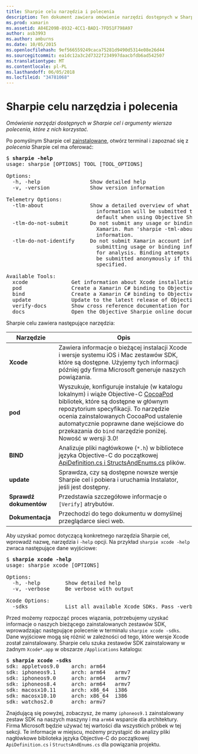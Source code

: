 ```yaml
---
title: Sharpie celu narzędzia i polecenia
description: Ten dokument zawiera omówienie narzędzi dostępnych w Sharpie cel i argumenty wiersza polecenia z nich.
ms.prod: xamarin
ms.assetid: A84E209B-8932-4CC1-BAD1-7FD51F798A97
author: asb3993
ms.author: amburns
ms.date: 10/05/2015
ms.openlocfilehash: 9ef566559249caca75281d9490d5314e08e26d44
ms.sourcegitcommit: ea1dc12a3c2d7322f234997daacbfdb6ad542507
ms.translationtype: MT
ms.contentlocale: pl-PL
ms.lasthandoff: 06/05/2018
ms.locfileid: "34781068"
---
```

# <a name="objective-sharpie-tools--commands"></a>Sharpie celu narzędzia i polecenia

_Omówienie narzędzi dostępnych w Sharpie cel i argumenty wiersza polecenia, które z nich korzystać._

<style type="text/css"> niebieski .terminal {kolorów: rgb(10,96,254);} .terminal zielony {kolorów: rgb(12,156,26);} amarantowy .terminal {kolorów: rgb(152,12,103);} </style>


Po pomyślnym Sharpie cel [zainstalowane](~/cross-platform/macios/binding/objective-sharpie/get-started.md), otwórz terminal i zapoznać się z <em>polecenia</em> Sharpie cel ma oferować:

<pre>$ <b>sharpie -help</b>
usage: sharpie [OPTIONS] TOOL [TOOL_OPTIONS]

Options:
  -h, -help                Show detailed help
  -v, -version             Show version information

Telemetry Options:
  -tlm-about               Show a detailed overview of what usage and binding
                             information will be submitted to Xamarin by
                             default when using Objective Sharpie.
  -tlm-do-not-submit       Do not submit any usage or binding information to
                             Xamarin. Run 'sharpie -tml-about' for more
                             information.
  -tlm-do-not-identify     Do not submit Xamarin account information when
                             submitting usage or binding information to Xamarin
                             for analysis. Binding attempts and usage data will
                             be submitted anonymously if this option is
                             specified.

Available Tools:
  xcode              Get information about Xcode installations and available SDKs.
  pod                Create a Xamarin C# binding to Objective-C CocoaPods
  bind               Create a Xamarin C# binding to Objective-C APIs
  update             Update to the latest release of Objective Sharpie
  verify-docs        Show cross reference documentation for [Verify] attributes
  docs               Open the Objective Sharpie online documentation</pre>

Sharpie celu zawiera następujące narzędzia:

|Narzędzie|Opis|
|--- |--- |
|**Xcode**|Zawiera informacje o bieżącej instalacji Xcode i wersje systemu iOS i Mac zestawów SDK, które są dostępne. Użyjemy tych informacji później gdy firma Microsoft generuje naszych powiązania.|
|**pod**|Wyszukuje, konfiguruje instaluje (w katalogu lokalnym) i wiąże Objective-C [CocoaPod](https://cocoapods.org/) bibliotek, które są dostępne w głównym repozytorium specyfikacji. To narzędzie ocenia zainstalowanych CocoaPod ustalenie automatycznie poprawne dane wejściowe do przekazania do `bind` narzędzie poniżej. Nowość w wersji 3.0!|
|**BIND**|Analizuje pliki nagłówkowe (`*.h`) w bibliotece języka Objective-C do początkowej [ApiDefinition.cs i StructsAndEnums.cs](~/cross-platform/macios/binding/objective-sharpie/platform/apidefinitions-structsandenums.md) plików.|
|**update**|Sprawdza, czy są dostępne nowsze wersje Sharpie cel i pobiera i uruchamia Instalator, jeśli jest dostępny.|
|**Sprawdź dokumentów**|Przedstawia szczegółowe informacje o `[Verify]` atrybutów.|
|**Dokumentacja**|Przechodzi do tego dokumentu w domyślnej przeglądarce sieci web.|

Aby uzyskać pomoc dotyczącą konkretnego narzędzia Sharpie cel, wprowadź nazwę, narzędzia i `-help` opcji. Na przykład `sharpie xcode -help` zwraca następujące dane wyjściowe:

<pre>$ <b>sharpie xcode -help</b>
usage: sharpie xcode [OPTIONS]

Options:
  -h, -help        Show detailed help
  -v, -verbose     Be verbose with output

Xcode Options:
  -sdks            List all available Xcode SDKs. Pass -verbose for more details.</pre>

Przed możemy rozpocząć proces wiązania, potrzebujemy uzyskać informacje o naszych bieżącego zainstalowanych zestawów SDK, wprowadzając następujące polecenie w terminalu `sharpie xcode -sdks`. Dane wyjściowe mogą się różnić w zależności od tego, które wersje Xcode został zainstalowany. Sharpie celu szuka zestawów SDK zainstalowany w żadnym `Xcode*.app` w obszarze `/Applications` katalogu:

<pre>$ <b>sharpie xcode -sdks</b>
<span class="terminal-blue">sdk:</span> appletvos9.0    <span class="terminal-green">arch:</span> arm64
<span class="terminal-blue">sdk:</span> iphoneos9.1     <span class="terminal-green">arch:</span> arm64   armv7
<span class="terminal-blue">sdk:</span> iphoneos9.0     <span class="terminal-green">arch:</span> arm64   armv7
<span class="terminal-blue">sdk:</span> iphoneos8.4     <span class="terminal-green">arch:</span> arm64   armv7
<span class="terminal-blue">sdk:</span> macosx10.11     <span class="terminal-green">arch:</span> x86_64  i386
<span class="terminal-blue">sdk:</span> macosx10.10     <span class="terminal-green">arch:</span> x86_64  i386
<span class="terminal-blue">sdk:</span> watchos2.0      <span class="terminal-green">arch:</span> armv7</pre>

Znajdującą się powyżej, zobaczysz, że mamy `iphoneos9.1` zainstalowany zestaw SDK na naszych maszyny i ma `arm64` wsparcie dla architektury. Firma Microsoft będzie używać tej wartości dla wszystkich próbek w tej sekcji. Te informacje w miejscu, możemy przystąpić do analizy pliki nagłówkowe biblioteka języka Objective-C do początkowej `ApiDefinition.cs` i `StructsAndEnums.cs` dla powiązania projektu.

